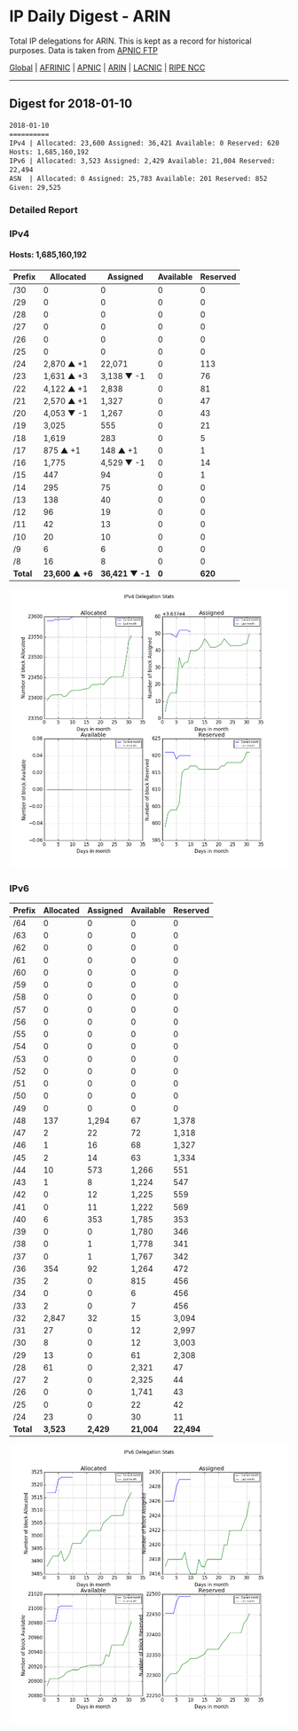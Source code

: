 # IP Daily Digest - ARIN 

Total IP delegations for ARIN. This is kept as a record for historical purposes. Data is taken from [APNIC FTP](https://ftp.apnic.net/)

[Global](https://github.com/csmets/IP-Daily-Digest) | [AFRINIC](https://github.com/csmets/IP-Daily-Digest/tree/master/archives/AFRINIC) | [APNIC](https://github.com/csmets/IP-Daily-Digest/tree/master/archives/APNIC) | [ARIN](https://github.com/csmets/IP-Daily-Digest/tree/master/archives/ARIN) | [LACNIC](https://github.com/csmets/IP-Daily-Digest/tree/master/archives/LACNIC) | [RIPE NCC](https://github.com/csmets/IP-Daily-Digest/tree/master/archives/RIPE_NCC)

---

## Digest for 2018-01-10
```
2018-01-10
==========
IPv4 | Allocated: 23,600 Assigned: 36,421 Available: 0 Reserved: 620 Hosts: 1,685,160,192
IPv6 | Allocated: 3,523 Assigned: 2,429 Available: 21,004 Reserved: 22,494
ASN  | Allocated: 0 Assigned: 25,783 Available: 201 Reserved: 852 Given: 29,525
```

### Detailed Report

### IPv4

#### Hosts: **1,685,160,192**

| Prefix | Allocated | Assigned | Available | Reserved |
| ----- | ----- | ----- | ----- | ----- |
| /30 | 0 | 0 | 0 | 0 |
| /29 | 0 | 0 | 0 | 0 |
| /28 | 0 | 0 | 0 | 0 |
| /27 | 0 | 0 | 0 | 0 |
| /26 | 0 | 0 | 0 | 0 |
| /25 | 0 | 0 | 0 | 0 |
| /24 | 2,870 ▲ +1 | 22,071 | 0 | 113 |
| /23 | 1,631 ▲ +3 | 3,138 ▼ -1 | 0 | 76 |
| /22 | 4,122 ▲ +1 | 2,838 | 0 | 81 |
| /21 | 2,570 ▲ +1 | 1,327 | 0 | 47 |
| /20 | 4,053 ▼ -1 | 1,267 | 0 | 43 |
| /19 | 3,025 | 555 | 0 | 21 |
| /18 | 1,619 | 283 | 0 | 5 |
| /17 | 875 ▲ +1 | 148 ▲ +1 | 0 | 1 |
| /16 | 1,775 | 4,529 ▼ -1 | 0 | 14 |
| /15 | 447 | 94 | 0 | 1 |
| /14 | 295 | 75 | 0 | 0 |
| /13 | 138 | 40 | 0 | 0 |
| /12 | 96 | 19 | 0 | 0 |
| /11 | 42 | 13 | 0 | 0 |
| /10 | 20 | 10 | 0 | 0 |
| /9 | 6 | 6 | 0 | 0 |
| /8 | 16 | 8 | 0 | 0 |
| **Total** | **23,600 ▲ +6** | **36,421 ▼ -1** | **0** | **620** |

![ipv4-stats](ipv4-figure.png)

### IPv6

| Prefix | Allocated | Assigned | Available | Reserved |
| ----- | ----- | ----- | ----- | ----- |
| /64 | 0 | 0 | 0 | 0 |
| /63 | 0 | 0 | 0 | 0 |
| /62 | 0 | 0 | 0 | 0 |
| /61 | 0 | 0 | 0 | 0 |
| /60 | 0 | 0 | 0 | 0 |
| /59 | 0 | 0 | 0 | 0 |
| /58 | 0 | 0 | 0 | 0 |
| /57 | 0 | 0 | 0 | 0 |
| /56 | 0 | 0 | 0 | 0 |
| /55 | 0 | 0 | 0 | 0 |
| /54 | 0 | 0 | 0 | 0 |
| /53 | 0 | 0 | 0 | 0 |
| /52 | 0 | 0 | 0 | 0 |
| /51 | 0 | 0 | 0 | 0 |
| /50 | 0 | 0 | 0 | 0 |
| /49 | 0 | 0 | 0 | 0 |
| /48 | 137 | 1,294 | 67 | 1,378 |
| /47 | 2 | 22 | 72 | 1,318 |
| /46 | 1 | 16 | 68 | 1,327 |
| /45 | 2 | 14 | 63 | 1,334 |
| /44 | 10 | 573 | 1,266 | 551 |
| /43 | 1 | 8 | 1,224 | 547 |
| /42 | 0 | 12 | 1,225 | 559 |
| /41 | 0 | 11 | 1,222 | 569 |
| /40 | 6 | 353 | 1,785 | 353 |
| /39 | 0 | 0 | 1,780 | 346 |
| /38 | 0 | 1 | 1,778 | 341 |
| /37 | 0 | 1 | 1,767 | 342 |
| /36 | 354 | 92 | 1,264 | 472 |
| /35 | 2 | 0 | 815 | 456 |
| /34 | 0 | 0 | 6 | 456 |
| /33 | 2 | 0 | 7 | 456 |
| /32 | 2,847 | 32 | 15 | 3,094 |
| /31 | 27 | 0 | 12 | 2,997 |
| /30 | 8 | 0 | 12 | 3,003 |
| /29 | 13 | 0 | 61 | 2,308 |
| /28 | 61 | 0 | 2,321 | 47 |
| /27 | 2 | 0 | 2,325 | 44 |
| /26 | 0 | 0 | 1,741 | 43 |
| /25 | 0 | 0 | 22 | 42 |
| /24 | 23 | 0 | 30 | 11 |
| **Total** | **3,523** | **2,429** | **21,004** | **22,494** |

![ipv6-stats](ipv6-figure.png)
